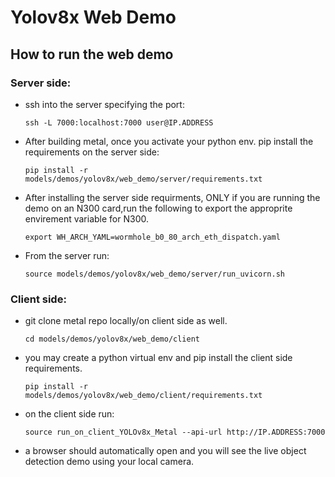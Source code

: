 # Yolov8x Web Demo

## How to run the web demo

### Server side:

- ssh into the server specifying the port:
  ```
  ssh -L 7000:localhost:7000 user@IP.ADDRESS
  ```

- After building metal, once you activate your python env. pip install the requirements on the server side:
  ```
  pip install -r models/demos/yolov8x/web_demo/server/requirements.txt
  ```

- After installing the server side requirments, ONLY if you are running the demo on an N300 card,run the following to export the approprite envirement variable for N300.
  ```
  export WH_ARCH_YAML=wormhole_b0_80_arch_eth_dispatch.yaml
  ```

- From the server run:
  ```
  source models/demos/yolov8x/web_demo/server/run_uvicorn.sh
  ```

### Client side:

- git clone metal repo locally/on client side as well.
  ```
  cd models/demos/yolov8x/web_demo/client
  ```
- you may create a python virtual env and pip install the client side requirements.

  ```
  pip install -r models/demos/yolov8x/web_demo/client/requirements.txt
  ```
- on the client side run:
  ```
  source run_on_client_YOLOv8x_Metal --api-url http://IP.ADDRESS:7000
  ```
- a browser should automatically open and you will see the live object detection demo using your local camera.
